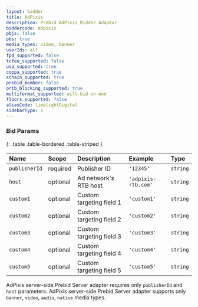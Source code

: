 ```yaml
---
layout: bidder
title: AdPixis
description: Prebid AdPixis Bidder Adaptor
biddercode: adpixis
pbjs: false
pbs: true
media_types: video, banner
userIds: all
fpd_supported: false
tcfeu_supported: false
usp_supported: true
coppa_supported: true
schain_supported: true
prebid_member: false
ortb_blocking_supported: true
multiformat_supported: will-bid-on-one
floors_supported: false
aliasCode: limelightDigital
sidebarType: 1
---
```


### Bid Params

{: .table .table-bordered .table-striped }

| Name          | Scope    | Description                                                   | Example                | Type      |
|:--------------|:---------|:--------------------------------------------------------------|:-----------------------|:----------|
| `publisherId` | required | Publisher ID                                                  | `'12345'`              | `string`  |
| `host`        | optional | Ad network's RTB host                                         | `'adpixis-rtb.com'`    | `string`  |
| `custom1`     | optional | Custom targeting field 1                                      | `'custom1'`            | `string`  |
| `custom2`     | optional | Custom targeting field 2                                      | `'custom2'`            | `string`  |
| `custom3`     | optional | Custom targeting field 3                                      | `'custom3'`            | `string`  |
| `custom4`     | optional | Custom targeting field 4                                      | `'custom4'`            | `string`  |
| `custom5`     | optional | Custom targeting field 5                                      | `'custom5'`            | `string`  |

AdPixis server-side Prebid Server adapter requires only `publisherId` and `host` parameters. 
AdPixis server-side Prebid Server adapter supports only `banner`, `video`, `audio`, `native` media types.
